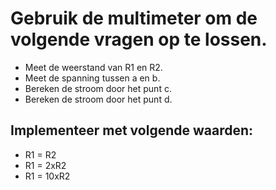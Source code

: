 # Gebruik de multimeter om de volgende vragen op te lossen.
- Meet de weerstand van R1 en R2.
- Meet de spanning tussen a en b.
- Bereken de stroom door het punt c.
- Bereken de stroom door het punt d.

## Implementeer met volgende waarden:
- R1 = R2
- R1 = 2xR2
- R1 = 10xR2